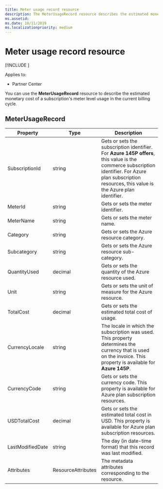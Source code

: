 ```yaml
---
title: Meter usage record resource
description: The MeterUsageRecord resource describes the estimated monetary cost of a subscription's meter level usage in the current billing cycle.
ms.assetid: 
ms.date: 10/11/2019
ms.localizationpriority: medium
---
```


# Meter usage record resource

[!INCLUDE [<Preview content warning>](<../includes/preview.md>)]

Applies to:

- Partner Center

You can use the **MeterUsageRecord** resource to describe the estimated monetary cost of a subscription's meter level usage in the current billing cycle.

## MeterUsageRecord

| Property         | Type               | Description                                                                                   |
|------------------|--------------------|-----------------------------------------------------------------------------------------------|
| SubscriptionId           | string             | Gets or sets the subscription identifier. For **Azure 145P offers**, this value is the commerce subscription identifier. For Azure plan subscription resources, this value is the Azure plan identifier.                  |
| MeterId  | string             | Gets or sets the meter identifier.                                                        |
| MeterName          | string             | Gets or sets the meter name.                                       |
| Category               | string             | Gets or sets the Azure resource category.                                                 |
| Subcategory             | string             |  Gets or sets the Azure resource sub-category.                                                     |
| QuantityUsed        | decimal             | Gets or sets the quantity of the Azure resource used.   |
| Unit   | string             | Gets or sets the unit of measure for the Azure resource. |
| TotalCost   | decimal             | Gets or sets the estimated total cost of usage. |
| CurrencyLocale   | string             | The locale in which the subscription was used. This property determines the currency that is used on the invoice. This property is available  for **Azure 145P**. |
| CurrencyCode   | string             | Gets or sets the currency code. This property is available for Azure plan subscription resources.                                         |
| USDTotalCost   | decimal             | Gets or sets the estimated total cost in USD. This property is available for Azure plan subscription resources.                                         |
| LastModifiedDate | string             | The day (in date-time format) that this record was last modified.                             |
| Attributes       | ResourceAttributes | The metadata attributes corresponding to the resource.                                        |                                           |
